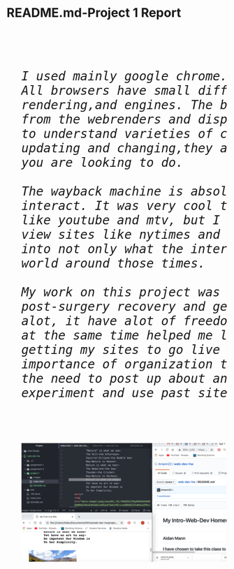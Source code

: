 <h1>README.md-Project 1 Report<h1/>

<pre><h6>
  I used mainly google chrome.
  All browsers have small differences in code interpretation, interface,
  rendering,and engines. The browser is what takes your or anybodies code
  from the webrenders and displays it. Each uses different interpreters
  to understand varieties of coding languages. They are constantly
  updating and changing,they all have pros and cons depending on what
  you are looking to do.

  The wayback machine is absolutely incredible, I loved to explore and
  interact. It was very cool to take a look at very popular websites
  like youtube and mtv, but I think the most interesting thing was to
  view sites like nytimes and other news sites. It gave me a glance
  into not only what the internet was like but what was going on in the
  world around those times.

  My work on this project was somewhat sporadic, I am just starting my
  post-surgery recovery and getting back into school. I liked this project
  alot, it have alot of freedom of what we would like to work with but
  at the same time helped me learn more. Ive been having some issues
  getting my sites to go live but it just takes me time and a higher
  importance of organization than what I am used to. I didn't find
  the need to post up about any issues ussually I just need more time to
  experiment and use past sites to check my work.
<h6/><pre/>

  <img src="./images/proj1ss.png" />
